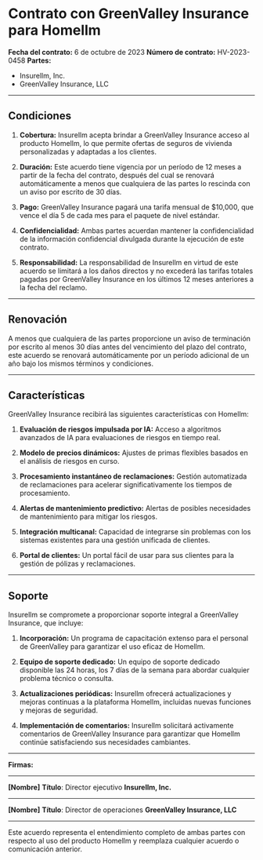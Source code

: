# Contrato con GreenValley Insurance para Homellm

**Fecha del contrato:** 6 de octubre de 2023
**Número de contrato:** HV-2023-0458
**Partes:**
- Insurellm, Inc.
- GreenValley Insurance, LLC

---

## Condiciones

1. **Cobertura:** Insurellm acepta brindar a GreenValley Insurance acceso al producto Homellm, lo que permite ofertas de seguros de vivienda personalizadas y adaptadas a los clientes.

2. **Duración:** Este acuerdo tiene vigencia por un período de 12 meses a partir de la fecha del contrato, después del cual se renovará automáticamente a menos que cualquiera de las partes lo rescinda con un aviso por escrito de 30 días.

3. **Pago:** GreenValley Insurance pagará una tarifa mensual de $10,000, que vence el día 5 de cada mes para el paquete de nivel estándar.

4. **Confidencialidad:** Ambas partes acuerdan mantener la confidencialidad de la información confidencial divulgada durante la ejecución de este contrato.

5. **Responsabilidad:** La responsabilidad de Insurellm en virtud de este acuerdo se limitará a los daños directos y no excederá las tarifas totales pagadas por GreenValley Insurance en los últimos 12 meses anteriores a la fecha del reclamo.

---

## Renovación

A menos que cualquiera de las partes proporcione un aviso de terminación por escrito al menos 30 días antes del vencimiento del plazo del contrato, este acuerdo se renovará automáticamente por un período adicional de un año bajo los mismos términos y condiciones.

---

## Características

GreenValley Insurance recibirá las siguientes características con Homellm:

1. **Evaluación de riesgos impulsada por IA:** Acceso a algoritmos avanzados de IA para evaluaciones de riesgos en tiempo real.

2. **Modelo de precios dinámicos:** Ajustes de primas flexibles basados ​​en el análisis de riesgos en curso.

3. **Procesamiento instantáneo de reclamaciones:** Gestión automatizada de reclamaciones para acelerar significativamente los tiempos de procesamiento.

4. **Alertas de mantenimiento predictivo:** Alertas de posibles necesidades de mantenimiento para mitigar los riesgos.

5. **Integración multicanal:** Capacidad de integrarse sin problemas con los sistemas existentes para una gestión unificada de clientes.

6. **Portal de clientes:** Un portal fácil de usar para sus clientes para la gestión de pólizas y reclamaciones.

---

## Soporte

Insurellm se compromete a proporcionar soporte integral a GreenValley Insurance, que incluye:

1. **Incorporación:** Un programa de capacitación extenso para el personal de GreenValley para garantizar el uso eficaz de Homellm.

2. **Equipo de soporte dedicado:** Un equipo de soporte dedicado disponible las 24 horas, los 7 días de la semana para abordar cualquier problema técnico o consulta.

3. **Actualizaciones periódicas:** Insurellm ofrecerá actualizaciones y mejoras continuas a la plataforma Homellm, incluidas nuevas funciones y mejoras de seguridad.

4. **Implementación de comentarios:** Insurellm solicitará activamente comentarios de GreenValley Insurance para garantizar que Homellm continúe satisfaciendo sus necesidades cambiantes.

---

**Firmas:**

_________________________________
**[Nombre]**
**Título**: Director ejecutivo
**Insurellm, Inc.**

_________________________________
**[Nombre]**
**Título**: Director de operaciones
**GreenValley Insurance, LLC**

---

Este acuerdo representa el entendimiento completo de ambas partes con respecto al uso del producto Homellm y reemplaza cualquier acuerdo o comunicación anterior.